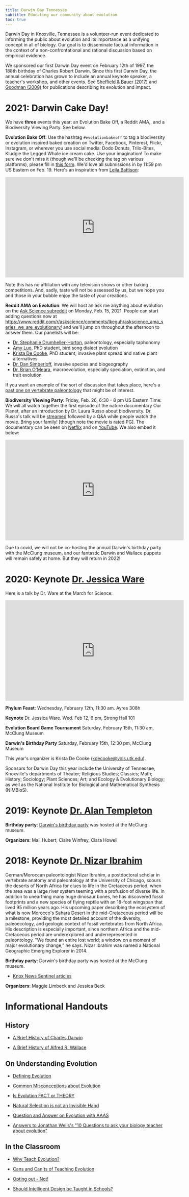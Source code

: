 ```yaml
---
title: Darwin Day Tennessee
subtitle: Educating our community about evolution
toc: true
---
```


Darwin Day in Knoxville, Tennessee is a volunteer-run event dedicated to informing the public about evolution and its importance as a unifying concept in all of biology. Our goal is to disseminate factual information in the context of a non-confrontational and rational discussion based on empirical evidence.

We sponsored our first Darwin Day event on February 12th of 1997, the 188th birthday of Charles Robert Darwin. Since this first Darwin Day, the annual celebration has grown to include an annual keynote speaker, a teacher's workshop, and other events. See [Sheffield & Bauer (2017)](https://doi.org/10.1186/s12052-017-0073-3) and [Goodman (2008)](https://doi.org/10.1007/s12052-008-0060-9) for publications describing its evolution and impact.

# 2021: Darwin Cake Day!

We have **three** events this year: an Evolution Bake Off, a Reddit AMA,, and a Biodiversity Viewing Party. See below.

**Evolution Bake Off**: Use the hashtag `#evolutionbakeoff` to tag a biodiversity or evolution inspired baked creation on Twitter, Facebook, Pinterest, Flickr, Instagram, or wherever you use social media: Dodo Donuts, Trilo-Bites, Kludgie the Legged Whale ice cream cake. Use your imagination! To make sure we don't miss it (though we'll be checking the tag on various platforms), please fill in [this form](https://forms.gle/6TBtYzNGRdM8934A7). We'd love all submissions in by 11:59 pm US Eastern on Feb. 19. Here's an inspiration from [Leila Battison](https://leilabattison.wordpress.com/2012/01/01/the-pinnacle-of-cake-evolution/):

<iframe width="560" height="315" src="https://www.youtube.com/embed/_3vn_5FLees" frameborder="0" allow="accelerometer; autoplay; clipboard-write; encrypted-media; gyroscope; picture-in-picture" allowfullscreen></iframe>

Note this has no affiliation with any television shows or other baking competitions. And, sadly, taste will not be assessed by us, but we hope you and those in your bubble enjoy the taste of your creations.

**Reddit AMA on Evolution**: We will host an ask me anything about evolution on the [Ask Science subreddit](https://www.reddit.com/r/askscience/) on Monday, Feb. 15, 2021. People can start adding questions now at https://www.reddit.com/r/askscience/comments/lkeguh/askscience_ama_series_we_are_evolutionary/ and we'll jump on throughout the afternoon to answer them. Our panelists will be:

* [Dr. Stephanie Drumheller-Horton](https://eps.utk.edu/faculty/drumheller.php), paleontology, especially taphonomy
* [Amy Luo](https://eeb.utk.edu/people/amy-luo/), PhD student, bird song dialect evolution
* [Krista De Cooke](https://www.linkedin.com/in/krista-de-cooke-163a87116/), PhD student, invasive plant spread and native plant alternatives
* [Dr. Dan Simberloff](https://eeb.utk.edu/people/daniel-simberloff/), invasive species and biogeography
* [Dr. Brian O'Meara](http://brianomeara.info/), macroevolution, especially speciation, extinction, and trait evolution

If you want an example of the sort of discussion that takes place, here's a [past one on vertebrate paleontology](https://www.reddit.com/r/askscience/comments/jayj2c/we_are_scientists_from_the_society_of_vertebrate/) that might be of interest.


**Biodiversity Viewing Party**: Friday, Feb. 26, 6:30 - 8 pm US Eastern Time: We will all watch together the first episode of the nature documentary Our Planet, after an introduction by Dr. Laura Russo about biodiversity. Dr. Russo's talk will be [streamed](https://tennessee.zoom.us/j/91508279244) followed by a Q&A while people watch the movie. Bring your family! [though note the movie is rated PG]. The documentary can be seen on [Netflix](https://www.netflix.com/title/80049832) and on [YouTube](https://youtu.be/GfO-3Oir-qM). We also embed it below:

<iframe width="560" height="315" src="https://www.youtube.com/embed/GfO-3Oir-qM" frameborder="0" allow="accelerometer; autoplay; clipboard-write; encrypted-media; gyroscope; picture-in-picture" allowfullscreen></iframe>

Due to covid, we will not be co-hosting the annual Darwin's birthday party with the McClung museum, and our fantastic Darwin and Wallace puppets will remain safely at home. But they will return in 2022!

# 2020: Keynote [Dr. Jessica Ware](https://www.newark.rutgers.edu/about-us/have-you-met-rutgers-newark/jessica-ware)

Here is a talk by Dr. Ware at the March for Science:

<iframe width="560" height="315" src="https://www.youtube.com/embed/MzwYsuzfDPU" frameborder="0" allow="accelerometer; autoplay; encrypted-media; gyroscope; picture-in-picture" allowfullscreen></iframe>

**Phylum Feast**: Wednesday, February 12th, 11:30 am. Ayres 308h

**Keynote** Dr. Jessica Ware. Wed. Feb 12, 6 pm, Strong Hall 101

**Evolution Board Game Tournament** Saturday, February 15th, 11:30 am, McClung Museum

**Darwin's Birthday Party** Saturday, February 15th, 12:30 pm, McClung Museum

This year's organizer is Krista De Cooke (kdecooke@vols.utk.edu).

Sponsors for Darwin Day this year include the University of Tennessee, Knoxville's departments of Theater; Religious Studies; Classics; Math; History; Sociology; Plant Sciences; Art; and Ecology & Evolutionary Biology; as well as the National Institute for Biological and Mathematical Synthesis (NIMBioS).

# 2019: Keynote [Dr. Alan Templeton](https://pages.wustl.edu/templeton)

**Birthday party**: [Darwin's birthday party](https://news.utk.edu/2019/02/12/mcclung-museum-plans-family-activities-for-darwin-day/) was hosted at the McClung museum.

**Organizers**: Mali Hubert, Claire Winfrey, Clara Howell

# 2018: Keynote [Dr. Nizar Ibrahim](https://www.nizaribrahim.net/)

German/Moroccan paleontologist Nizar Ibrahim, a postdoctoral scholar in vertebrate anatomy and paleontology at the University of Chicago, scours the deserts of North Africa for clues to life in the Cretaceous period, when the area was a large river system teeming with a profusion of diverse life. In addition to unearthing many huge dinosaur bones, he has discovered fossil footprints and a new species of flying reptile with an 18-foot wingspan that lived 95 million years ago. His upcoming paper describing the ecosystem of what is now Morocco's Sahara Desert in the mid-Cretaceous period will be a milestone, providing the most detailed account of the diversity, paleoecology, and geologic context of fossil vertebrates from North Africa. His description is especially important, since northern Africa and the mid-Cretaceous period are underexplored and underrepresented in paleontology. "We found an entire lost world; a window on a moment of major evolutionary change," he says. Nizar Ibrahim was named a National Geographic Emerging Explorer in 2014.

**Birthday party**: Darwin's birthday party was hosted at the McClung museum.

* [Knox News Sentinel articles](https://www.knoxnews.com/story/news/education/2018/02/10/university-tennessee-mcclung-museum-hosts-family-fun-day-celebrate-charles-darwin-birthday-knoxville/326585002/)

**Organizers**: Maggie Limbeck and Jessica Beck



# Informational Handouts

## History

*   [A Brief History of Charles Darwin](handouts/A%20Brief%20History%20of%20Charles%20Darwin.pdf "A Brief History of Charles Darwin")

*   [A Brief History of Alfred R. Wallace](handouts/A%20Brief%20History%20of%20Alfred%20R.%20Wallace.pdf "A Brief History of Alfred R. Wallace")

## On Understanding Evolution

*   [Defining Evolution](handouts/Defining%20Evolution.pdf "Defining Evolution")

*   [Common Misconceptions about Evolution](handouts/Common%20Misconceptions%20about%20Evolution.pdf "Common Misconceptions about Evolution")

*   [Is Evolution FACT or THEORY](handouts/Is%20Evolution%20FACT%20or%20THEORY.pdf "Is Evolution FACT or THEORY")

*   [Natural Selection is not an Invisible Hand](handouts/Natural%20Selection%20is%20not%20an%20Invisible%20Hand.pdf "Natural Selection is not an Invisible Hand")

*   [Question and Answer on Evolution with AAAS](handouts/QA%20Evolution%20AAAS.pdf "Question and Answer on Evolution with AAAS")

*   [Answers to Jonathan Wells's "10 Questions to ask your biology teacher about evolution"](handouts/Answers%20to%20Jonathan%20Wells_revised.pdf "Answers to Jonathan Wells's ")

## In the Classroom

*   [Why Teach Evolution?](handouts/Why%20Teach%20Evolution.pdf "Why Teach Evolution?")

*   [Cans and Can'ts of Teaching Evolution](handouts/Cans%20and%20Can'ts%20of%20teaching%20evolution.pdf "Cans and Can'ts of Teaching Evolution")

*   [Opting out - Not!](handouts/Opting%20out%20-%20Not.pdf "Opting out - Not!")

*   [Should Intelligent Design be Taught in Schools?](handouts/Should%20ID%20be%20taught%20in%20schools.pdf "Should Intelligent Design be Taught in Schools?")
